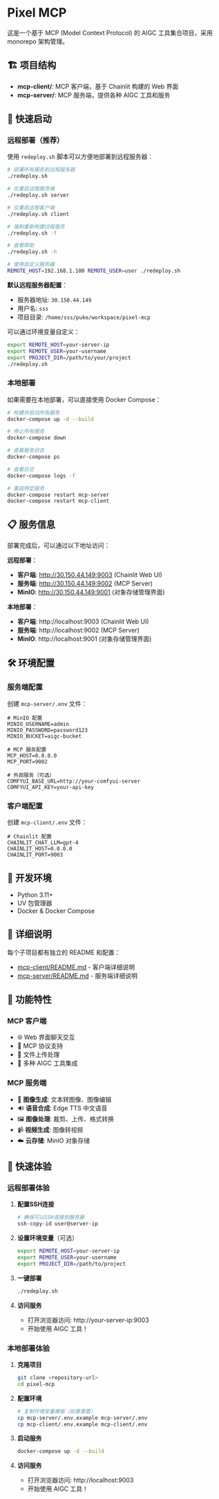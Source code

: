 # Pixel MCP

这是一个基于 MCP (Model Context Protocol) 的 AIGC 工具集合项目，采用 monorepo 架构管理。

## 🏗️ 项目结构

- **mcp-client/**: MCP 客户端，基于 Chainlit 构建的 Web 界面
- **mcp-server/**: MCP 服务端，提供各种 AIGC 工具和服务

## 🚀 快速启动

### 远程部署（推荐）

使用 `redeploy.sh` 脚本可以方便地部署到远程服务器：

```bash
# 部署所有服务到远程服务器
./redeploy.sh

# 仅重启远程服务端
./redeploy.sh server

# 仅重启远程客户端
./redeploy.sh client

# 强制重新构建远程服务
./redeploy.sh -f

# 查看帮助
./redeploy.sh -h

# 使用自定义服务器
REMOTE_HOST=192.168.1.100 REMOTE_USER=user ./redeploy.sh
```

**默认远程服务器配置**：
- 服务器地址: `30.150.44.149`
- 用户名: `sss`
- 项目目录: `/home/sss/puke/workspace/pixel-mcp`

可以通过环境变量自定义：
```bash
export REMOTE_HOST=your-server-ip
export REMOTE_USER=your-username
export PROJECT_DIR=/path/to/your/project
./redeploy.sh
```

### 本地部署

如果需要在本地部署，可以直接使用 Docker Compose：

```bash
# 构建并启动所有服务
docker-compose up -d --build

# 停止所有服务
docker-compose down

# 查看服务状态
docker-compose ps

# 查看日志
docker-compose logs -f

# 重启特定服务
docker-compose restart mcp-server
docker-compose restart mcp-client
```

## 📋 服务信息

部署完成后，可以通过以下地址访问：

**远程部署**：
- **客户端**: http://30.150.44.149:9003 (Chainlit Web UI)
- **服务端**: http://30.150.44.149:9002 (MCP Server)
- **MinIO**: http://30.150.44.149:9001 (对象存储管理界面)

**本地部署**：
- **客户端**: http://localhost:9003 (Chainlit Web UI)
- **服务端**: http://localhost:9002 (MCP Server)
- **MinIO**: http://localhost:9001 (对象存储管理界面)

## 🛠️ 环境配置

### 服务端配置

创建 `mcp-server/.env` 文件：

```env
# MinIO 配置
MINIO_USERNAME=admin
MINIO_PASSWORD=password123
MINIO_BUCKET=aigc-bucket

# MCP 服务配置
MCP_HOST=0.0.0.0
MCP_PORT=9002

# 外部服务（可选）
COMFYUI_BASE_URL=http://your-comfyui-server
COMFYUI_API_KEY=your-api-key
```

### 客户端配置

创建 `mcp-client/.env` 文件：

```env
# Chainlit 配置
CHAINLIT_CHAT_LLM=gpt-4
CHAINLIT_HOST=0.0.0.0
CHAINLIT_PORT=9003
```

## 🔧 开发环境

- Python 3.11+
- UV 包管理器
- Docker & Docker Compose

## 📁 详细说明

每个子项目都有独立的 README 和配置：
- [mcp-client/README.md](mcp-client/README.md) - 客户端详细说明
- [mcp-server/README.md](mcp-server/README.md) - 服务端详细说明

## 🎯 功能特性

### MCP 客户端
- 🌐 Web 界面聊天交互
- 🔌 MCP 协议支持
- 📎 文件上传处理
- 🎨 多种 AIGC 工具集成

### MCP 服务端
- 🎨 **图像生成**: 文本转图像、图像编辑
- 🔊 **语音合成**: Edge TTS 中文语音
- 🖼️ **图像处理**: 裁剪、上传、格式转换
- 📹 **视频生成**: 图像转视频
- ☁️ **云存储**: MinIO 对象存储

## 🚀 快速体验

### 远程部署体验

1. **配置SSH连接**
   ```bash
   # 确保可以SSH连接到服务器
   ssh-copy-id user@server-ip
   ```

2. **设置环境变量**（可选）
   ```bash
   export REMOTE_HOST=your-server-ip
   export REMOTE_USER=your-username
   export PROJECT_DIR=/path/to/project
   ```

3. **一键部署**
   ```bash
   ./redeploy.sh
   ```

4. **访问服务**
   - 打开浏览器访问: http://your-server-ip:9003
   - 开始使用 AIGC 工具！

### 本地部署体验

1. **克隆项目**
   ```bash
   git clone <repository-url>
   cd pixel-mcp
   ```

2. **配置环境**
   ```bash
   # 复制环境变量模板（如果需要）
   cp mcp-server/.env.example mcp-server/.env
   cp mcp-client/.env.example mcp-client/.env
   ```

3. **启动服务**
   ```bash
   docker-compose up -d --build
   ```

4. **访问服务**
   - 打开浏览器访问: http://localhost:9003
   - 开始使用 AIGC 工具！
